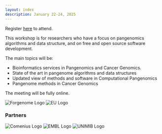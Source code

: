 ```yaml
---
layout: index
description: January 22-24, 2025
---
```

Register [here](https://forms.gle/rwyPpwNLm7LbtmBQ6) to attend.

This workshop is for researchers who have a focus on pangenomics algorithms
and data structure, and on free and open source software development.

The main topics will be:

- Bioinformatics services in Pangenomics and Cancer Genomics.
- State of the art in pangenome algorithms and data structures
- Updated view of methods and software in Computational Pangenomics
- Pangenome methods in Cancer Genomics

The meeting will be fully online.


![Forgenome Logo](assets/img/forgenome_logo.avif)
![EU Logo](assets/img/eu_logo.avif)

### Partners
![Comenius Logo](assets/img/comenius_logo.avif)
![EMBL Logo](assets/img/embl_logo.avif)
![UNIMIB Logo](assets/img/unimib_logo.avif)
